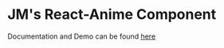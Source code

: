 # JM's React-Anime Component

Documentation and Demo can be found 
[here](https://github.com/jmdisuanco/react-animejs)